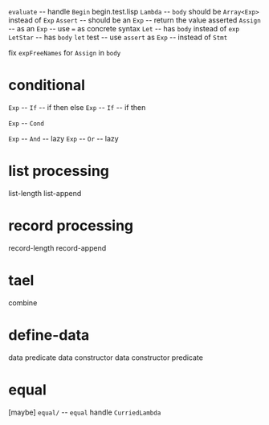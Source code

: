 `evaluate` -- handle `Begin`
begin.test.lisp
`Lambda` -- `body` should be `Array<Exp>` instead of `Exp`
`Assert` -- should be an `Exp` -- return the value asserted
`Assign` -- as an `Exp` -- use `=` as concrete syntax
`Let` -- has `body` instead of `exp`
`LetStar` --  has `body`
`let` test -- use `assert` as `Exp` -- instead of `Stmt`

fix `expFreeNames` for `Assign` in `body`

# conditional

`Exp` -- `If` -- if then else
`Exp` -- `If` -- if then

`Exp` -- `Cond`

`Exp` -- `And` -- lazy
`Exp` -- `Or` -- lazy

# list processing

list-length
list-append

# record processing

record-length
record-append

# tael

combine

# define-data

data predicate
data constructor
data constructor predicate

# equal

[maybe] `equal/` -- `equal` handle `CurriedLambda`
